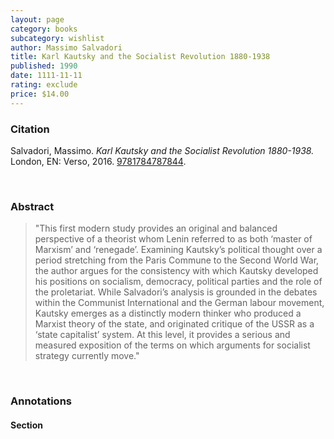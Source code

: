 ```yaml
---
layout: page
category: books
subcategory: wishlist
author: Massimo Salvadori
title: Karl Kautsky and the Socialist Revolution 1880-1938
published: 1990
date: 1111-11-11
rating: exclude
price: $14.00
---
```


### Citation

Salvadori, Massimo. *Karl Kautsky and the Socialist Revolution 1880-1938.* London, EN: Verso, 2016. [9781784787844](https://www.versobooks.com/en-ca/products/1075-karl-kautsky-and-the-socialist-revolution-1880-1938).

<br>

### Abstract

> "This first modern study provides an original and balanced perspective of a theorist whom Lenin referred to as both ‘master of Marxism’ and ‘renegade’. Examining Kautsky’s political thought over a period stretching from the Paris Commune to the Second World War, the author argues for the consistency with which Kautsky developed his positions on socialism, democracy, political parties and the role of the proletariat. While Salvadori’s analysis is grounded in the debates within the Communist International and the German labour movement, Kautsky emerges as a distinctly modern thinker who produced a Marxist theory of the state, and originated critique of the USSR as a ‘state capitalist’ system. At this level, it provides a serious and measured exposition of the terms on which arguments for socialist strategy currently move."

<br>

### Annotations

#### Section

<br>
